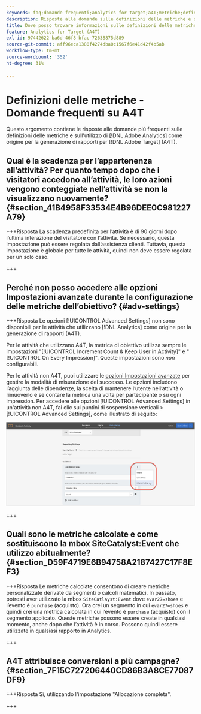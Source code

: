 ```yaml
---
keywords: faq;domande frequenti;analytics for target;a4T;metriche;definizioni metriche
description: Risposte alle domande sulle definizioni delle metriche e sull'utilizzo di Analytics per  [!DNL Target]  (A4T). A4T consente di utilizzare il reporting di Analytics con le attività Adobe [!DNL Target] .
title: Dove posso trovare informazioni sulle definizioni delle metriche con A4T?
feature: Analytics for Target (A4T)
exl-id: 97442622-ba6d-46f8-bfac-72638875d889
source-git-commit: aff96eca1380f4274dba0c1567f6e41d42f4b5ab
workflow-type: tm+mt
source-wordcount: '352'
ht-degree: 31%

---
```


# Definizioni delle metriche - Domande frequenti su A4T

Questo argomento contiene le risposte alle domande più frequenti sulle definizioni delle metriche e sull&#39;utilizzo di [!DNL Adobe Analytics] come origine per la generazione di rapporti per [!DNL Adobe Target] (A4T).

## Qual è la scadenza per l’appartenenza all’attività? Per quanto tempo dopo che i visitatori accedono all’attività, le loro azioni vengono conteggiate nell’attività se non la visualizzano nuovamente? {#section_41B4958F33534E4B96DEE0C981227A79}

+++Risposta
La scadenza predefinita per l’attività è di 90 giorni dopo l’ultima interazione del visitatore con l’attività. Se necessario, questa impostazione può essere regolata dall’assistenza clienti. Tuttavia, questa impostazione è globale per tutte le attività, quindi non deve essere regolata per un solo caso.

+++

## Perché non posso accedere alle opzioni Impostazioni avanzate durante la configurazione delle metriche dell’obiettivo? {#adv-settings}

+++Risposta
Le opzioni [!UICONTROL Advanced Settings] non sono disponibili per le attività che utilizzano [!DNL Analytics] come origine per la generazione di rapporti (A4T).

Per le attività che utilizzano A4T, la metrica di obiettivo utilizza sempre le impostazioni &quot;[!UICONTROL Increment Count & Keep User in Activity]&quot; e &quot;[!UICONTROL On Every Impression]&quot;. Queste impostazioni sono *non* configurabili.

Per le attività non A4T, puoi utilizzare le [opzioni Impostazioni avanzate](/help/main/c-activities/r-success-metrics/success-metrics.md#section_7CE95A2FA8F5438E936C365A6D43BC5B) per gestire la modalità di misurazione del successo. Le opzioni includono l’aggiunta delle dipendenze, la scelta di mantenere l’utente nell’attività o rimuoverlo e se contare la metrica una volta per partecipante o su ogni impression. Per accedere alle opzioni [!UICONTROL Advanced Settings] in un&#39;attività non A4T, fai clic sui puntini di sospensione verticali > [!UICONTROL Advanced Settings], come illustrato di seguito:

![Impostazioni avanzate](/help/main/c-activities/r-success-metrics/assets/advanced-settings.png)

+++

## Quali sono le metriche calcolate e come sostituiscono la mbox SiteCatalyst:Event che utilizzo abitualmente? {#section_D59F4719E6B94758A2187427C17F8EF3}

+++Risposta
Le metriche calcolate consentono di creare metriche personalizzate derivate da segmenti o calcoli matematici. In passato, potresti aver utilizzato la mbox `SiteCatlayst:Event` dove `evar27=shoes` e l’evento è `purchase` (acquisto). Ora crei un segmento in cui `evar27=shoes` e quindi crei una metrica calcolata in cui l’evento è `purchase` (acquisto) con il segmento applicato. Queste metriche possono essere create in qualsiasi momento, anche dopo che l’attività è in corso. Possono quindi essere utilizzate in qualsiasi rapporto in Analytics.

+++

## A4T attribuisce conversioni a più campagne? {#section_7F15C727206440CD86B3A8CE77087DF9}

+++Risposta
Sì, utilizzando l&#39;impostazione &quot;Allocazione completa&quot;.

+++